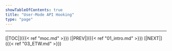 ```yaml
---
showTableOfContents: true
title: "User-Mode API Hooking"
type: "page"
---
```




---
[|TOC|]({{< ref "moc.md" >}})
[|PREV|]({{< ref "01_intro.md" >}})
[|NEXT|]({{< ref "03_ETW.md" >}})